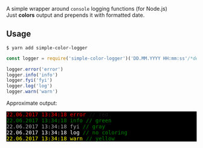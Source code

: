 A simple wrapper around `console` logging functions (for Node.js)  
Just **colors** output and prepends it with formatted date.

## Usage
```
$ yarn add simple-color-logger
```
```javascript
const logger = require('simple-color-logger')('DD.MM.YYYY HH:mm:ss'/*default*/)

logger.error('error')
logger.info('info')
logger.fyi('fyi')
logger.log('log')
logger.warn('warn')
```
Approximate output:
<div style="background-color:black;font-family:monospace">
<span style="color:red">22.06.2017 13:34:18 error</span> // red<br>
<span style="color:green">22.06.2017 13:34:18 info</strong> // green<br>
<span style="color:darkgray">22.06.2017 13:34:18 fyi</span> // gray<br>
<span style="color:white">22.06.2017 13:34:18 log</span> // no coloring<br>
<span style="color:yellow">22.06.2017 13:34:18 warn</span> // yellow<br>
</div>
